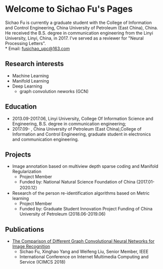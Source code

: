 # Welcome to Sichao Fu's Pages
Sichao Fu is currently a graduate student with the College of Information and Control Engineering, China University of Petroleum (East China), China. He received the B.S. degree in communication engineering from the Linyi University, Linyi, China, in 2017. I've served as a reviewer for "Neural Processing Letters".  
     * Email: fusichao_upc@163.com 

## Research interests
* Machine Learning
* Manifold Learning
* Deep Learning
     * graph convolution neworks (GCN)
    
## Education
* 2013.09-2017.06, Linyi University, College Of Information Science and Engineering, B.S. degree in communication engineering;
* 2017.09-       , China University of Petroleum (East China),College of Information and Control Engineering, graduate student in electronics and communication engineering.

## Projects
* Image annotation based on multiview depth sparse coding and Manifold Regularization
     * Project Member
     * Funded by: National Natural Science Foundation of China (2017.01-2020.12）
* Research of the person re-identification algorithms based on Metric learning
     * Project Member
     * Funded by: Graduate Student Innovation Project Funding of China University of Petroleum (2018.06-2019.06)

## Publications
* [The Comparison of Different Graph Convolutional Neural Networks for Image Recognition](https://dl.acm.org/citation.cfm?id=3240915)
     * Sichao Fu, Xinghao Yang and Weifeng Liu, Senior Member, IEEE
     * International Conference on Internet Multimedia Computing and Service (ICIMCS 2018)
